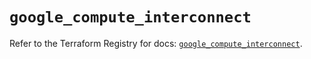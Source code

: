 # `google_compute_interconnect`

Refer to the Terraform Registry for docs: [`google_compute_interconnect`](https://registry.terraform.io/providers/hashicorp/google/6.38.0/docs/resources/compute_interconnect).
